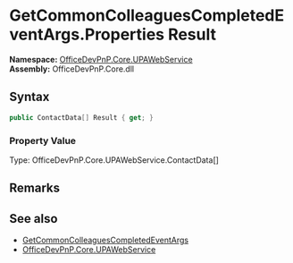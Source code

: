 # GetCommonColleaguesCompletedEventArgs.Properties Result
  

**Namespace:** [OfficeDevPnP.Core.UPAWebService](OfficeDevPnP.Core.UPAWebService.md)  
**Assembly:** OfficeDevPnP.Core.dll  
## Syntax
```C#
public ContactData[] Result { get; }
```

### Property Value
Type: OfficeDevPnP.Core.UPAWebService.ContactData[]  

## Remarks 

## See also
- [GetCommonColleaguesCompletedEventArgs](OfficeDevPnP.Core.UPAWebService.GetCommonColleaguesCompletedEventArgs.md) 
- [OfficeDevPnP.Core.UPAWebService](OfficeDevPnP.Core.UPAWebService.md) 
